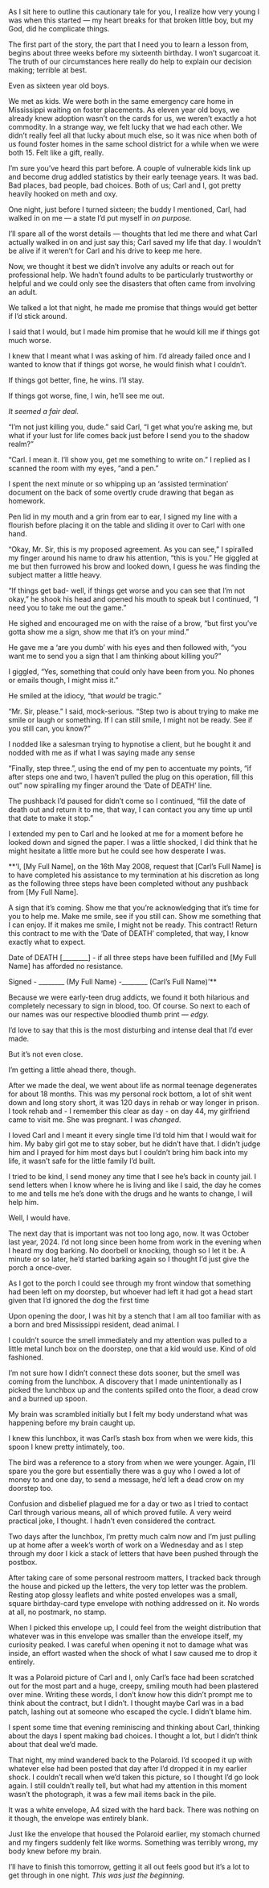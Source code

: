 As I sit here to outline this cautionary tale for you, I realize how very young I was when this started — my heart breaks for that broken little boy, but my God, did he complicate things. 


The first part of the story, the part that I need you to learn a lesson from, begins about three weeks before my sixteenth birthday. I won’t sugarcoat it. The truth of our circumstances here really do help to explain our decision making; terrible at best. 


Even as sixteen year old boys. 


We met as kids. We were both in the same emergency care home in Mississippi waiting on foster placements. As eleven year old boys, we already knew adoption wasn’t on the cards for us, we weren’t exactly a hot commodity. 
In a strange way, we felt lucky that we had each other. We didn’t really feel all that lucky about much else, so it was nice when both of us found foster homes in the same school district for a while when we were both 15. Felt like a gift, really.


I’m sure you’ve heard this part before. A couple of vulnerable kids link up and become drug addled statistics by their early teenage years. It was bad.
Bad places, bad people, bad choices. Both of us; Carl and I, got pretty heavily hooked on meth and oxy. 


One night, just before I turned sixteen; the buddy I mentioned, Carl, had walked in on me — a state I’d put myself in *on purpose.*


I’ll spare all of the worst details — thoughts that led me there and what Carl actually walked in on and just say this; Carl saved my life that day. I wouldn’t be alive if it weren’t for Carl and his drive to keep me here. 


Now, we thought it best we didn’t involve any adults or reach out for professional help. We hadn’t found adults to be particularly trustworthy or helpful and we could only see the disasters that often came from involving an adult.


We talked a lot that night, he made me promise that things would get better if I’d stick around. 


I said that I would, but I made him promise that he would kill me if things got much worse. 


I knew that I meant what I was asking of him. I’d already failed once and I wanted to know that if things got worse, he would finish what I couldn’t. 

If things got better, fine, he wins. I’ll stay. 


If things got worse, fine, I win, he’ll see me out. 


*It seemed a fair deal.*


“I’m not just killing you, dude.” said Carl, “I get what you’re asking me, but what if your lust for life comes back just before I send you to the shadow realm?” 


“Carl. I mean it. I’ll show you, get me something to write on.” I replied as I scanned the room with my eyes, “and a pen.” 


I spent the next minute or so whipping up an ‘assisted termination’ document on the back of some overtly crude drawing that began as homework. 


Pen lid in my mouth and a grin from ear to ear, I signed my line with a flourish before placing it on the table and sliding it over to Carl with one hand. 


“Okay, Mr. Sir, this is my proposed agreement. As you can see,” I spiralled my finger around his name to draw his attention, “this is you.” He giggled at me but then furrowed his brow and looked down, I guess he was finding the subject matter a little heavy.


“If things get bad- well, if things get worse and you can see that I’m not okay,” he shook his head and opened his mouth to speak but I continued, “I need you to take me out the game.”


He sighed and encouraged me on with the raise of a brow, “but first you’ve gotta show me a sign, show me that it’s on your mind.” 


He gave me a ‘are you dumb’ with his eyes and then followed with, “you want me to send you a sign that I am thinking about killing you?”


I giggled, “Yes, something that could only have been from you. No phones or emails though, I might miss it.”


He smiled at the idiocy, “that *would* be tragic.” 


“Mr. Sir, please.” I said, mock-serious. “Step two is about trying to make me smile or laugh or something. If I can still smile, I might not be ready. See if you still can, you know?” 


I nodded like a salesman trying to hypnotise a client, but he bought it and nodded with me as if what I was saying made any sense


“Finally, step three.”, using the end of my pen to accentuate my points, “if after steps one and two, I haven’t pulled the plug on this operation, fill this out” now spiralling my finger around the ‘Date of DEATH’ line.


The pushback I’d paused for didn’t come so I continued, “fill the date of death out and return it to me, that way, I can contact you any time up until that date to make it stop.”


I extended my pen to Carl and he looked at me for a moment before he looked down and signed the paper. I was a little shocked, I did think that he might hesitate a little more but he could see how desperate I was.


**‘I, [My Full Name], on the 16th May 2008, request that [Carl’s Full Name] is to have completed his assistance to my termination at his discretion as long as the following three steps have been completed without any pushback from [My Full Name]. 

A sign that it’s coming. Show me that you’re acknowledging that it’s time for you to help me. 
Make me smile, see if you still can. Show me something that I can enjoy. If it makes me smile, I might not be ready.
This contract! Return this contract to me with the ‘Date of DEATH’ completed, that way, I know exactly what to expect. 


Date of DEATH [________] - if all three steps have been fulfilled and [My Full Name] has afforded no resistance. 

Signed - ________  (My Full Name) 
             -________  (Carl’s Full Name)’**


Because we were early-teen drug addicts, we found it both hilarious and completely necessary to sign in blood, too. Of course. So next to each of our names was our respective bloodied thumb print — *edgy.*

I’d love to say that this is the most disturbing and intense deal that I’d ever made.


But it’s not even close.


I’m getting a little ahead there, though.


After we made the deal, we went about life as normal teenage degenerates for about 18 months. This was my personal rock bottom, a lot of shit went down and long story short, it was 120 days in rehab or way longer in prison. 
I took rehab and - I remember this clear as day - on day 44, my girlfriend came to visit me. She was pregnant.  I was *changed.*


I loved Carl and I meant it every single time I’d told him that I would wait for him. My baby girl got me to stay sober, but he didn’t have that. I didn’t judge him and I prayed for him most days but I couldn’t bring him back into my life, it wasn’t safe for the little family I’d built. 


I tried to be kind, I send money any time that I see he’s back in county jail. I send letters when I know where he is living and like I said, the day he comes to me and tells me he’s done with the drugs and he wants to change, I will help him. 

Well, I would have.


The next day that is important was not too long ago, now. It was October last year, 2024. I’d not long since been home from work in the evening when I heard my dog barking. No doorbell or knocking, though so I let it be. A minute or so later, he’d started barking again so I thought I’d just give the porch a once-over. 


As I got to the porch I could see through my front window that something had been left on my doorstep, but whoever had left it had got a head start given that I’d ignored the dog the first time


Upon opening the door, I was hit by a stench that I am all too familiar with as a born and bred Mississippi resident, dead animal. I

I couldn’t source the smell immediately and my attention was pulled to a little metal lunch box on the doorstep, one that a kid would use. Kind of old fashioned. 


I’m not sure how I didn’t connect these dots sooner, but the smell was coming from the lunchbox. A discovery that I made unintentionally as I picked the lunchbox up and the contents spilled onto the floor, a dead crow and a burned up spoon.


My brain was scrambled initially but I felt my body understand what was happening before my brain caught up. 

I knew this lunchbox, it was Carl’s stash box from when we were kids, this spoon I knew pretty intimately, too. 


The bird was a reference to a story from when we were younger. Again, I’ll spare you the gore but essentially there was a guy who I owed a lot of money to and one day, to send a message, he’d left a dead crow on my doorstep too. 


Confusion and disbelief plagued me for a day or two as I tried to contact Carl through various means, all of which proved futile. A very weird practical joke, I thought. I hadn’t even considered the contract. 


Two days after the lunchbox, I’m pretty much calm now and I’m just pulling up at home after a week’s worth of work on a Wednesday and as I step through my door I kick a stack of letters that have been pushed through the postbox.


After taking care of some personal restroom matters, I tracked back through the house and picked up the letters, the very top letter was the problem. Resting atop glossy leaflets and white posted envelopes was a small, square birthday-card type envelope with nothing addressed on it. No words at all, no postmark, no stamp. 


When I picked this envelope up, I could feel from the weight distribution that whatever was in this envelope was smaller than the envelope itself, my curiosity peaked. I was careful when opening it not to damage what was inside, an effort wasted when the shock of what I saw caused me to drop it entirely. 


It was a Polaroid picture of Carl and I, only Carl’s face had been scratched out for the most part and a huge, creepy, smiling mouth had been plastered over mine. Writing these words, I don’t know how this didn’t prompt me to think about the contract, but I didn’t. I thought maybe Carl was in a bad patch, lashing out at someone who escaped the cycle. I didn’t blame him. 


I spent some time that evening reminiscing and thinking about Carl, thinking about the days I spent making bad choices. I thought a lot, but I didn’t think about that deal we’d made. 


That night, my mind wandered back to the Polaroid. I’d scooped it up with whatever else had been posted that day after I’d dropped it in my earlier shock. I couldn’t recall when we’d taken this picture, so I thought I’d go look again. I still couldn’t really tell, but what had my attention in this moment wasn’t the photograph, it was a few mail items back in the pile.


It was a white envelope, A4 sized with the hard back. There was nothing on it though, the envelope was entirely blank. 


Just like the envelope that housed the Polaroid earlier, my stomach churned and my fingers suddenly felt like worms. Something was terribly wrong, my body knew before my brain. 


I’ll have to finish this tomorrow, getting it all out feels good but it’s a lot to get through in one night. *This was just the beginning.*

